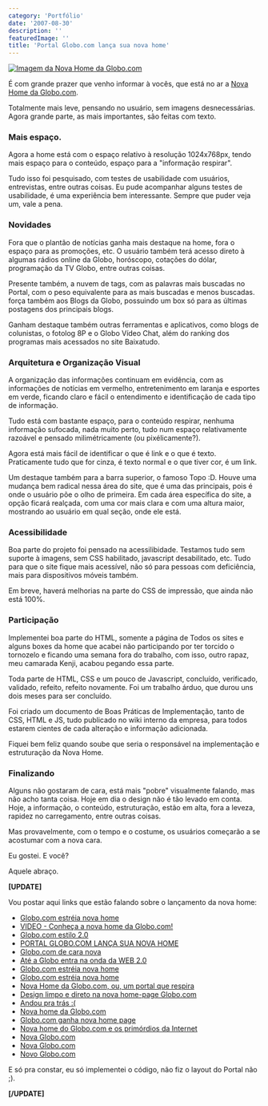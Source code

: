 ```yaml
---
category: 'Portfólio'
date: '2007-08-30'
description: ''
featuredImage: ''
title: 'Portal Globo.com lança sua nova home'
---
```


[![Imagem da Nova Home da Globo.com](http://g1.globo.com/Noticias/Tecnologia/foto/0,,11431586,00.jpg)](http://www.globo.com/)

É com grande prazer que venho informar à vocês, que está no ar a [Nova Home da Globo.com](http://www.globo.com/).

Totalmente mais leve, pensando no usuário, sem imagens desnecessárias. Agora grande parte, as mais importantes, são feitas com texto.

### Mais espaço.

Agora a home está com o espaço relativo à resolução 1024x768px, tendo mais espaço para o conteúdo, espaço para a "informação respirar".

Tudo isso foi pesquisado, com testes de usabilidade com usuários, entrevistas, entre outras coisas. Eu pude acompanhar alguns testes de usabilidade, é uma experiência bem interessante. Sempre que puder veja um, vale a pena.

### Novidades

Fora que o plantão de notícias ganha mais destaque na home, fora o espaço para as promoções, etc. O usuário também terá acesso direto à algumas rádios online da Globo, horóscopo, cotações do dólar, programação da TV Globo, entre outras coisas.

Presente também, a nuvem de tags, com as palavras mais buscadas no Portal, com o peso equivalente para as mais buscadas e menos buscadas. força também aos Blogs da Globo, possuindo um box só para as últimas postagens dos principais blogs.

Ganham destaque também outras ferramentas e aplicativos, como blogs de colunistas, o fotolog 8P e o Globo Vídeo Chat, além do ranking dos programas mais acessados no site Baixatudo.

### Arquitetura e Organização Visual

A organização das informações continuam em evidência, com as informações de notícias em vermelho, entretenimento em laranja e esportes em verde, ficando claro e fácil o entendimento e identificação de cada tipo de informação.

Tudo está com bastante espaço, para o conteúdo respirar, nenhuma informação sufocada, nada muito perto, tudo num espaço relativamente razoável e pensado milimétricamente (ou pixélicamente?).

Agora está mais fácil de identificar o que é link e o que é texto. Praticamente tudo que for cinza, é texto normal e o que tiver cor, é um link.

Um destaque também para a barra superior, o famoso Topo :D. Houve uma mudança bem radical nessa área do site, que é uma das principais, pois é onde o usuário põe o olho de primeira. Em cada área específica do site, a opção ficará realçada, com uma cor mais clara e com uma altura maior, mostrando ao usuário em qual seção, onde ele está.

### Acessibilidade

Boa parte do projeto foi pensado na acessilibidade. Testamos tudo sem suporte à imagens, sem CSS habilitado, javascript desabilitado, etc. Tudo para que o site fique mais acessível, não só para pessoas com deficiência, mais para dispositivos móveis também.

Em breve, haverá melhorias na parte do CSS de impressão, que ainda não está 100%.

### Participação

Implementei boa parte do HTML, somente a página de Todos os sites e alguns boxes da home que acabei não participando por ter torcido o tornozelo e ficando uma semana fora do trabalho, com isso, outro rapaz, meu camarada Kenji, acabou pegando essa parte.

Toda parte de HTML, CSS e um pouco de Javascript, concluído, verificado, validado, refeito, refeito novamente. Foi um trabalho árduo, que durou uns dois meses para ser concluído.

Foi criado um documento de Boas Práticas de Implementação, tanto de CSS, HTML e JS, tudo publicado no wiki interno da empresa, para todos estarem cientes de cada alteração e informação adicionada.

Fiquei bem feliz quando soube que seria o responsável na implementação e estruturação da Nova Home.

### Finalizando

Alguns não gostaram de cara, está mais "pobre" visualmente falando, mas não acho tanta coisa. Hoje em dia o design não é tão levado em conta. Hoje, a informação, o conteúdo, estruturação, estão em alta, fora a leveza, rapidez no carregamento, entre outras coisas.

Mas provavelmente, com o tempo e o costume, os usuários começarão a se acostumar com a nova cara.

Eu gostei. E você?

Aquele abraço.

**\[UPDATE\]**

Vou postar aqui links que estão falando sobre o lançamento da nova home:

- [Globo.com estréia nova home](http://g1.globo.com/Noticias/Tecnologia/0,,MUL95922-6174,00.html)
- [VIDEO - Conheça a nova home da Globo.com!](http://video.globo.com/Videos/Player/0,,GIM722232-7759-CONHECA+A+NOVA+HOME+DA+GLOBOCOM,00.html)
- [Globo.com estilo 2.0](http://portalgyn.blog.br/2007/08/30/globocom-estilo-20/)
- [PORTAL GLOBO.COM LANÇA SUA NOVA HOME](http://www.portaldasnoticias.com/portal-globocom-lanca-sua-nova-home/)
- [Globo.com de cara nova](http://www.dourado.net/2007/08/30/globocom-de-cara-nova/)
- [Até a Globo entra na onda da WEB 2.0](http://internauta20.blogspot.com/2007/08/at-globo-entra-na-onda-da-web-20.html)
- [Globo.com estréia nova home](http://blog.mofo.art.br/2007/08/29/globocom-estreia-nova-home/)
- [Globo.com estréia nova home](http://www.alexandresaddi.com/2007/08/30/globocom-estreia-nova-home/)
- [Nova Home da Globo.com, ou, um portal que respira](http://www.carreirasolo.org/archives/nova_home_da_globoc.html)
- [Design limpo e direto na nova home-page Globo.com](http://blog.mhavila.com.br/2007/08/30/design-limpo-e-direto-na-nova-home-page-globocom/)
- [Andou pra trás :(](http://www.viuisso.com.br/2007/09/01/andou-pra-tras/)
- [Nova home da Globo.com](http://marciamaia.wordpress.com/2007/08/30/nova-home-da-globocom/)
- [Globo.com ganha nova home page](http://www.googlediscovery.com/2007/08/30/globocom-ganha-nova-home-page/)
- [Nova home do Globo.com e os primórdios da Internet](http://edudiserto.blogspot.com/2007/08/nova-home-do-globocom-e-os-primrdios-da.html)
- [Nova Globo.com](http://www.heldersantos.com.br/publicitando/2007/08/30/nova-globocom/)
- [Nova Globo.com](http://mtristao.com/blog/2007/08/30/nova-globocom/)
- [Novo Globo.com](http://www.pristina.org/?p=2117)

E só pra constar, eu só implementei o código, não fiz o layout do Portal não ;).

**\[/UPDATE\]**
